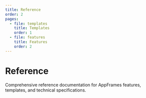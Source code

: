 ```yaml
---
title: Reference
order: 2
pages:
  - file: templates
    title: Templates
    order: 1
  - file: features
    title: Features
    order: 2
---
```


# Reference

Comprehensive reference documentation for AppFrames features, templates, and technical specifications.